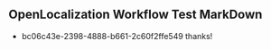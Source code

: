 ## OpenLocalization Workflow Test MarkDown
* bc06c43e-2398-4888-b661-2c60f2ffe549 thanks!

<!--HONumber=Jul16_HO4-->


